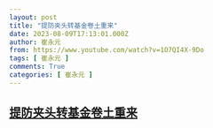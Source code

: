 ```yaml
---
layout: post
title: "提防夹头转基金卷土重来"
date: 2023-08-09T17:13:01.000Z
author: 崔永元
from: https://www.youtube.com/watch?v=1O7QI4X-9Do
tags: [ 崔永元 ]
comments: True
categories: [ 崔永元 ]
---
```

<!--1691601181000-->
[提防夹头转基金卷土重来](https://www.youtube.com/watch?v=1O7QI4X-9Do)
------

<div>

</div>
